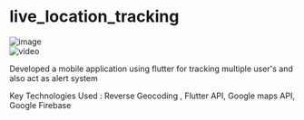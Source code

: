 # live_location_tracking

![image](https://user-images.githubusercontent.com/90995877/177291578-6730bea9-3a8a-4840-ad12-3e5b50ab9b42.png)   
![video](https://www.youtube.com/watch?v=RxWhBpctJas)



Developed a mobile application using flutter for tracking multiple user's and  also act as alert system


Key Technologies Used : Reverse Geocoding , Flutter API, Google maps API, Google Firebase

